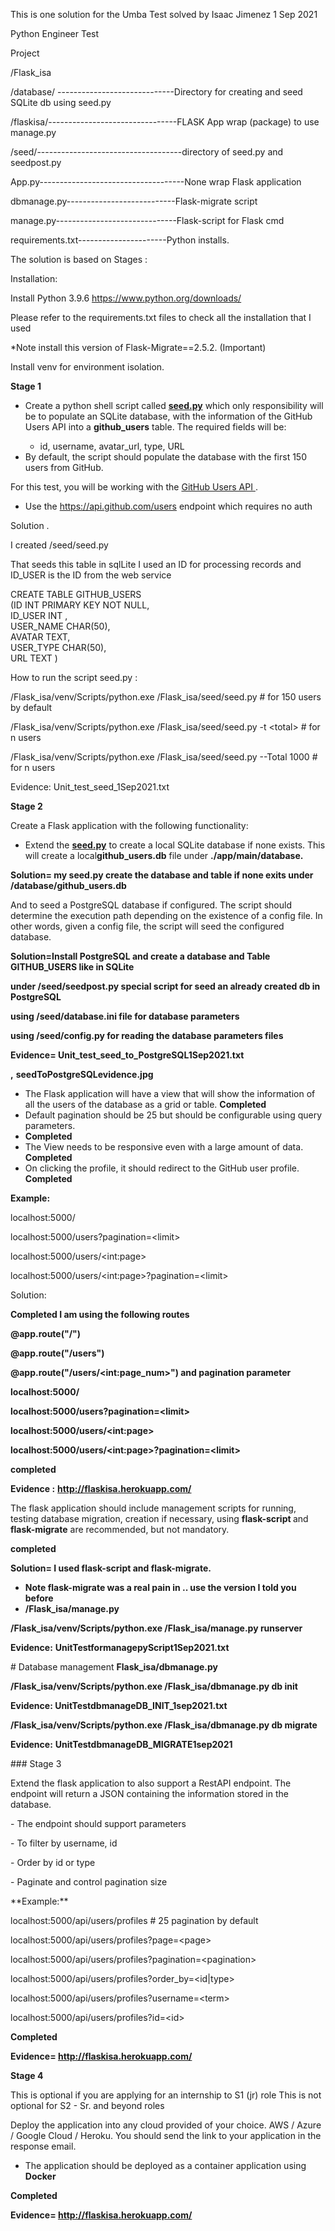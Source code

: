 <p>
    This is one solution for the Umba Test solved by Isaac Jimenez 1 Sep 2021
</p>
<p>
    Python Engineer Test
</p>
<p>
    Project
</p>
<p>
    /Flask_isa
</p>
<p>
        /database/ -----------------------------Directory for creating and seed
    SQLite db using seed.py
</p>
<p>
    /flaskisa/--------------------------------FLASK App wrap (package) to use
    manage.py
</p>
<p>
    /seed/------------------------------------directory of seed.py and
    seedpost.py
</p>
<p>
    App.py------------------------------------None wrap Flask application
</p>
<p>
    dbmanage.py---------------------------Flask-migrate script
</p>
<p>
    manage.py------------------------------Flask-script for Flask cmd
</p>
<p>
    requirements.txt----------------------Python installs.
</p>
<p>
    The solution is based on Stages :
</p>
<p>
    Installation:
</p>
<p>
    Install Python 3.9.6
    <a href="https://www.python.org/downloads/">
        https://www.python.org/downloads/
    </a>
</p>
<p>
    Please refer to the requirements.txt files to check all the installation
    that I used
</p>
<p>
    *Note install this version of Flask-Migrate==2.5.2. (Important)
</p>
<p>
    Install venv for environment isolation.
</p>
<p>
    <strong>Stage 1</strong>
</p>
<ul type="disc">
    <li>
Create a python shell script called        <strong><a href="http://seed.py">seed.py</a></strong> which only
        responsibility will be to populate an SQLite database, with the
information of the GitHub Users API into a        <strong>github_users</strong> table. The required fields will be:
    </li>
    <ul type="circle">
        <li>
            id, username, avatar_url, type, URL
        </li>
    </ul>
    <li>
        By default, the script should populate the database with the first 150
        users from GitHub.
    </li>
</ul>
<p>
    For this test, you will be working with the
    <a href="https://docs.github.com/en/rest/reference/users">
        GitHub Users API
    </a>
    .
</p>
<ul type="disc">
    <li>
Use the        <a href="https://api.github.com/users">https://api.github.com/users</a>
        endpoint which requires no auth
    </li>
</ul>
<p>
    Solution .
</p>
<p>
    I created /seed/seed.py
</p>
<p>
    That seeds this table in sqlLite I used an ID for processing records and
    ID_USER is the ID from the web service
</p>
<div>
    CREATE TABLE GITHUB_USERS
</div>
<div>
    (ID INT PRIMARY KEY NOT NULL,
</div>
<div>
    ID_USER INT ,
</div>
<div>
    USER_NAME CHAR(50),
</div>
<div>
    AVATAR TEXT,
</div>
<div>
    USER_TYPE CHAR(50),
</div>
<div>
    URL TEXT )
</div>

<p>
    How to run the script seed.py :
</p>
<p>
    /Flask_isa/venv/Scripts/python.exe /Flask_isa/seed/seed.py # for 150 users
    by default
</p>
<p>
    /Flask_isa/venv/Scripts/python.exe /Flask_isa/seed/seed.py -t &lt;total&gt;
    # for n users
</p>
<p>
    /Flask_isa/venv/Scripts/python.exe /Flask_isa/seed/seed.py --Total 1000 #
    for n users
</p>
<div>
    <p>
        Evidence: Unit_test_seed_1Sep2021.txt
    </p>
</div>
<p>
    <strong>Stage 2</strong>
</p>
<p>
    Create a Flask application with the following functionality:
</p>
<ul type="disc">
    <li>
        Extend the <strong><a href="http://seed.py/">seed.py</a></strong> to
create a local SQLite database if none exists. This will create a local<strong>github_users.db</strong> file under        <strong>./app/main/database.</strong>
    </li>
</ul>
<p>
    <strong>
        Solution= my seed.py create the database and table if none exits under
        /database/github_users.db
    </strong>
</p>
<p>
    And to seed a PostgreSQL database if configured. The script should
    determine the execution path depending on the existence of a config file.
    In other words, given a config file, the script will seed the configured
    database.
</p>
<p>
    <strong>
        Solution=Install PostgreSQL and create a database and Table
        GITHUB_USERS like in SQLite
    </strong>
</p>
<p>
    <strong>
        under /seed/seedpost.py special script for seed an already created db
        in PostgreSQL
    </strong>
</p>
<p>
    <strong>using /seed/database.ini file for database parameters</strong>
</p>
<p>
    <strong>
        using /seed/config.py for reading the database parameters files
    </strong>
</p>
<p>
    <strong>Evidence= Unit_test_seed_to_PostgreSQL1Sep2021.txt</strong>
</p>
<p>
    <strong>,</strong>
    <strong>seedToPostgreSQLevidence.jpg</strong>
</p>
<ul type="disc">
    <li>
        The Flask application will have a view that will show the information
of all the users of the database as a grid or table.        <strong>Completed</strong>
    </li>
    <li>
        Default pagination should be 25 but should be configurable using query
        parameters.
    </li>
    <li>
        <strong>Completed</strong>
    </li>
    <li>
The View needs to be responsive even with a large amount of data.        <strong>Completed</strong>
    </li>
    <li>
On clicking the profile, it should redirect to the GitHub user profile.        <strong>Completed</strong>
    </li>
</ul>
<p>
    <strong></strong>
</p>
<p>
    <strong></strong>
</p>
<p>
    <strong>Example:</strong>
</p>
<p>
    localhost:5000/
</p>
<p>
    localhost:5000/users?pagination=&lt;limit&gt;
</p>
<p>
    localhost:5000/users/&lt;int:page&gt;
</p>
<p>
    localhost:5000/users/&lt;int:page&gt;?pagination=&lt;limit&gt;
</p>
<p>
    Solution:
</p>
<p>
    <strong>Completed I am using the following routes</strong>
</p>
<p>
    <strong>@app.route("/")</strong>
</p>
<p>
    <strong>@app.route("/users")</strong>
</p>
<p>
    <strong>
        @app.route("/users/&lt;int:page_num&gt;") and pagination parameter
    </strong>
</p>
<p>
    <strong></strong>
</p>
<p>
    <strong>localhost:5000/</strong>
</p>
<p>
    <strong>localhost:5000/users?pagination=&lt;limit&gt;</strong>
</p>
<p>
    <strong>localhost:5000/users/&lt;int:page&gt;</strong>
</p>
<p>
    <strong>
        localhost:5000/users/&lt;int:page&gt;?pagination=&lt;limit&gt;
    </strong>
</p>
<p>
    <strong></strong>
</p>
<p>
    <strong>completed</strong>
</p>
<p>
    <strong>Evidence :</strong>
    <strong> </strong>
    <strong>
        <a href="http://flaskisa.herokuapp.com/">
            http://flaskisa.herokuapp.com/
        </a>
    </strong>
</p>
<p>
    <strong></strong>
</p>
<p>
    The flask application should include management scripts for running,
testing database migration, creation if necessary, using    <strong>flask-script </strong>and <strong>flask-migrate</strong> are
    recommended, but not mandatory.
</p>
<p>
    <strong>completed</strong>
</p>
<p>
    <strong>Solution= I used flask-script and flask-migrate.</strong>
</p>
<ul>
    <li>
        <strong>
            Note flask-migrate was a real pain in .. use the version I told you
            before
        </strong>
    </li>
    <li>
        <strong>/Flask_isa/manage.py</strong>
    </li>
</ul>
<p>
    <strong>
        /Flask_isa/venv/Scripts/python.exe /Flask_isa/manage.py runserver
    </strong>
</p>
<p>
    <strong>Evidence:</strong>
    <strong>UnitTestformanagepyScript1Sep2021.txt</strong>
</p>
<p>
    # Database management <strong>Flask_isa/dbmanage.py</strong>
</p>
<p>
    <strong>
        /Flask_isa/venv/Scripts/python.exe /Flask_isa/dbmanage.py db init
    </strong>
</p>
<p>
    <strong>Evidence: UnitTestdbmanageDB_INIT_1sep2021.txt</strong>
</p>
<p>
    <strong>
        /Flask_isa/venv/Scripts/python.exe /Flask_isa/dbmanage.py db migrate
    </strong>
</p>
<p>
    <strong>Evidence:</strong>
    <strong>UnitTestdbmanageDB_MIGRATE1sep2021</strong>
</p>
<p>
    ### Stage 3
</p>
<p>
    Extend the flask application to also support a RestAPI endpoint. The
    endpoint will return a JSON containing the information stored in the
    database.
</p>
<p>
    - The endpoint should support parameters
</p>
<p>
    - To filter by username, id
</p>
<p>
    - Order by id or type
</p>
<p>
    - Paginate and control pagination size
</p>
<p>
    **Example:**
</p>
<p>
    localhost:5000/api/users/profiles # 25 pagination by default
</p>
<p>
    localhost:5000/api/users/profiles?page=&lt;page&gt;
</p>
<p>
    localhost:5000/api/users/profiles?pagination=&lt;pagination&gt;
</p>
<p>
    localhost:5000/api/users/profiles?order_by=&lt;id|type&gt;
</p>
<p>
    localhost:5000/api/users/profiles?username=&lt;term&gt;
</p>
<p>
    localhost:5000/api/users/profiles?id=&lt;id&gt;
</p>
<p>
    <strong>Completed</strong>
</p>
<p>
    <strong>
        Evidence=
        <a href="http://flaskisa.herokuapp.com/">
            http://flaskisa.herokuapp.com/
        </a>
    </strong>
</p>
<p>
    <strong></strong>
</p>
<p>
    <strong>Stage 4</strong>
</p>
<p>
    This is optional if you are applying for an internship to S1 (jr) role This
    is not optional for S2 - Sr. and beyond roles
</p>
<p>
    Deploy the application into any cloud provided of your choice. AWS / Azure
    / Google Cloud / Heroku. You should send the link to your application in
    the response email.
</p>
<ul type="disc">
    <li>
The application should be deployed as a container application using        <strong>Docker</strong>
    </li>
</ul>
<p>
    <strong></strong>
</p>
<p>
    <strong>Completed</strong>
</p>
<p>
    <strong>
        Evidence=
        <a href="http://flaskisa.herokuapp.com/">
            http://flaskisa.herokuapp.com/
        </a>
    </strong>
</p>
<p>
    <strong></strong>
</p>
